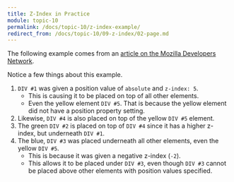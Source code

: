 ```yaml
---
title: Z-Index in Practice
module: topic-10
permalink: /docs/topic-10/z-index-example/
redirect_from: /docs/topic-10/09-z-index/02-page.md
---
```


<div class="divider-heading"></div>

The following example comes from an [article on the Mozilla Developers Network](https://developer.mozilla.org/en-US/docs/Web/CSS/CSS_Positioning/Understanding_z_index/Adding_z-index).

Notice a few things about this example.

1. `DIV #1` was given a position value of `absolute` and `z-index: 5`.
    - This is causing it to be placed on top of all other elements.
    - Even the yellow element `DIV #5`. That is because the yellow element did not have a position property setting.
4. Likewise, `DIV #4` is also placed on top of the yellow `DIV #5` element.
5. The green `DIV #2` is placed on top of `DIV #4` since it has a higher z-index, but underneath `DIV #1`.
6. The blue, `DIV #3` was placed underneath all other elements, even the yellow `DIV #5`.
    - This is because it was given a negative z-index (`-2`).
    - This allows it to be placed under `DIV #3`, even though `DIV #3` cannot be placed above other elements with position values specified.

<div class="codepen-embed">
  <p data-height="600" data-theme-id="30567" data-slug-hash="qVRGZE" data-default-tab="css,result" data-user="Media-Ed-Online" data-embed-version="2" data-pen-title="[Topic-09]  Z-Index" class="codepen"></p>
</div>
